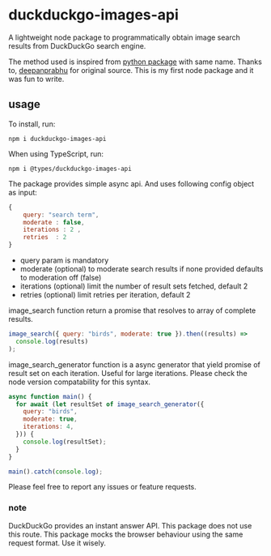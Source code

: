 # duckduckgo-images-api

A lightweight node package to programmatically obtain image search results from DuckDuckGo search engine.

The method used is inspired from [python package](https://github.com/deepanprabhu/duckduckgo-images-api) with same name. Thanks to, [deepanprabhu](https://github.com/deepanprabhu) for original source. This is my first node package and it was fun to write.

## usage

To install, run:

```
npm i duckduckgo-images-api
```

When using TypeScript, run:

```
npm i @types/duckduckgo-images-api
```

The package provides simple async api. And uses following config object as input:

```javascript
{
    query: "search term",
    moderate : false,
    iterations : 2 ,
    retries  : 2
}
```

- query param is mandatory
- moderate (optional) to moderate search results if none provided defaults to moderation off (false)
- iterations (optional) limit the number of result sets fetched, default 2
- retries (optional) limit retries per iteration, default 2

image_search function return a promise that resolves to array of complete results.

```javascript
image_search({ query: "birds", moderate: true }).then((results) =>
  console.log(results)
);
```

image_search_generator function is a async generator that yield promise of result set on each iteration. Useful for large iterations. Please check the node version compatability for this syntax.

```javascript
async function main() {
  for await (let resultSet of image_search_generator({
    query: "birds",
    moderate: true,
    iterations: 4,
  })) {
    console.log(resultSet);
  }
}

main().catch(console.log);
```

Please feel free to report any issues or feature requests.

### note

DuckDuckGo provides an instant answer API. This package does not use this route. This package mocks the browser behaviour using the same request format. Use it wisely.
